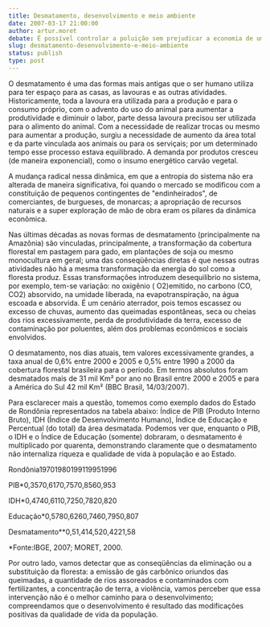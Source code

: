 ```yaml
---
title: Desmatamento, desenvolvimento e meio ambiente
date: 2007-03-17 21:00:00
author: artur.moret
debate: É possível controlar a poluição sem prejudicar a economia de um país?
slug: desmatamento-desenvolvimento-e-meio-ambiente
status: publish 
type: post
---
```


O desmatamento é uma das formas mais antigas que o ser humano utiliza para ter espaço para as casas, as lavouras e as outras atividades. Historicamente, toda a lavoura era utilizada para a produção e para o consumo próprio, com o advento do uso do animal para aumentar a produtividade e diminuir o labor, parte dessa lavoura precisou ser utilizada para o alimento do animal. Com a necessidade de realizar trocas ou mesmo para aumentar a produção, surgiu a necessidade de aumento da área total e da parte vinculada aos animais ou para os serviçais; por um determinado tempo esse processo estava equilibrado. A demanda por produtos cresceu (de maneira exponencial), como o insumo energético carvão vegetal.  

A mudança radical nessa dinâmica, em que a entropia do sistema não era alterada de maneira significativa, foi quando o mercado se modificou com a constituição de pequenos contingentes de "endinheirados", de comerciantes, de burgueses, de monarcas; a apropriação de recursos naturais e a super exploração de mão de obra eram os pilares da dinâmica econômica.  

Nas últimas décadas as novas formas de desmatamento (principalmente na Amazônia) são vinculadas, principalmente, a transformação da cobertura florestal em pastagem para gado, em plantações de soja ou mesmo monocultura em geral; uma das conseqüências diretas é que nessas outras atividades não há a mesma transformação da energia do sol como a floresta produz. Essas transformações introduzem desequilíbrio no sistema, por exemplo, tem-se variação: no oxigênio ( O2)emitido, no carbono (CO, CO2) absorvido, na umidade liberada, na evapotranspiração, na água escoada e absorvida. É um cenário aterrador, pois temos escassez ou excesso de chuvas, aumento das queimadas espontâneas, seca ou cheias dos rios excessivamente, perda de produtividade da terra, excesso de contaminação por poluentes, além dos problemas econômicos e sociais envolvidos.   

O desmatamento, nos dias atuais, tem valores excessivamente grandes, a taxa anual de 0,6% entre 2000 e 2005 e 0,5% entre 1990 a 2000 da cobertura florestal brasileira para o período. Em termos absolutos foram desmatados mais de 31 mil Km² por ano no Brasil entre 2000 e 2005 e para a América do Sul 42 mil Km² (BBC Brasil, 14/03/2007).  

Para esclarecer mais a questão, tomemos como exemplo dados do Estado de Rondônia representados na tabela abaixo: Índice de PIB (Produto Interno Bruto), IDH (Índice de Desenvolvimento Humano), Índice de Educação e Percentual (do total) da área desmatada. Podemos ver que, enquanto o PIB, o IDH e o Índice de Educação (somente) dobraram, o desmatamento é multiplicado por quarenta, demonstrando claramente que o desmatamento não internaliza riqueza e qualidade de vida à população e ao Estado.  

Rondônia19701980199119951996  

PIB\*0,3570,6170,7570,8560,953  

IDH\*0,4740,6110,7250,7820,820  

Educação\*0,5780,6260,7460,7950,807  

Desmatamento\*\*0,51,414,520,4221,58  

  

\*Fonte:IBGE, 2007; MORET, 2000.  

Por outro lado, vamos detectar que as conseqüências da eliminação ou a substituição da floresta: a emissão de gás carbônico oriundos das queimadas, a quantidade de rios assoreados e contaminados com fertilizantes, a concentração de terra, a violência, vamos perceber que essa intervenção não é o melhor caminho para o desenvolvimento; compreendamos que o desenvolvimento é resultado das modificações positivas da qualidade de vida da população.
